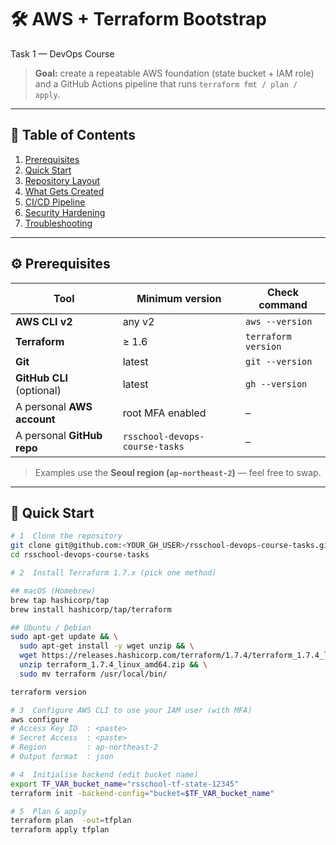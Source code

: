 # 🛠️  AWS + Terraform Bootstrap
Task 1 — DevOps Course

> **Goal:** create a repeatable AWS foundation (state bucket + IAM role) and a GitHub Actions pipeline that runs `terraform fmt / plan / apply`.

---

## 📑 Table of Contents

1. [Prerequisites](#-prerequisites)
2. [Quick Start](#-quick-start)
3. [Repository Layout](#-repository-layout)
4. [What Gets Created](#-what-gets-created)
5. [CI/CD Pipeline](#-cicd-pipeline)
6. [Security Hardening](#-security-hardening)
7. [Troubleshooting](#-troubleshooting)

---

## ⚙️ Prerequisites

| Tool | Minimum version | Check command |
|------|-----------------|---------------|
| **AWS CLI v2** | any v2 | `aws --version` |
| **Terraform** | ≥ 1.6 | `terraform version` |
| **Git** | latest | `git --version` |
| **GitHub CLI** (optional) | latest | `gh --version` |
| A personal **AWS account** | root MFA enabled | – |
| A personal **GitHub repo** | `rsschool-devops-course-tasks` | – |

> Examples use the **Seoul region (`ap-northeast-2`)** — feel free to swap.

---

## 🚀 Quick Start

```bash
# 1  Clone the repository
git clone git@github.com:<YOUR_GH_USER>/rsschool-devops-course-tasks.git
cd rsschool-devops-course-tasks

# 2  Install Terraform 1.7.x (pick one method)

## macOS (Homebrew)
brew tap hashicorp/tap
brew install hashicorp/tap/terraform

## Ubuntu / Debian
sudo apt-get update && \
  sudo apt-get install -y wget unzip && \
  wget https://releases.hashicorp.com/terraform/1.7.4/terraform_1.7.4_linux_amd64.zip && \
  unzip terraform_1.7.4_linux_amd64.zip && \
  sudo mv terraform /usr/local/bin/

terraform version   

# 3  Configure AWS CLI to use your IAM user (with MFA)
aws configure
# Access Key ID  : <paste>
# Secret Access  : <paste>
# Region         : ap-northeast-2
# Output format  : json

# 4  Initialise backend (edit bucket name)
export TF_VAR_bucket_name="rsschool-tf-state-12345"
terraform init -backend-config="bucket=$TF_VAR_bucket_name"

# 5  Plan & apply
terraform plan  -out=tfplan
terraform apply tfplan
